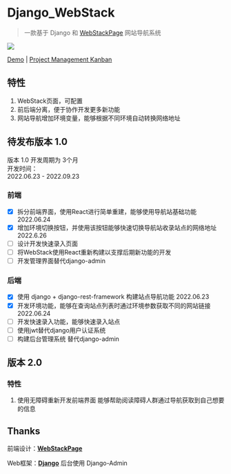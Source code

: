# Django_WebStack

> 一款基于 Django 和 [WebStackPage](https://github.com/WebStackPage/WebStackPage.github.io) 网站导航系统

![](https://aupicgo.oss-cn-shanghai.aliyuncs.com/img/202206261902482.png)  

[Demo](https://nav.jzy.pub) | [Project Management Kanban](https://wekan.jzy.pub/b/xGTmLaEDTF9p3axAr/webstack)

## 特性

1. WebStack页面，可配置  
2. 前后端分离，便于协作开发更多新功能
3. 网站导航增加环境变量，能够根据不同环境自动转换网络地址

## 待发布版本 1.0 

版本 1.0 开发周期为 3个月  
开发时间：  
2022.06.23 - 2022.09.23

### 前端

- [x] 拆分前端界面，使用React进行简单重建，能够使用导航站基础功能 2022.06.24
- [x] 增加环境切换按钮，并使用该按钮能够快速切换导航站收录站点的网络地址 2022.6.26
- [ ] 设计开发快速录入页面
- [ ] 将WebStack使用React重新构建以支撑后期新功能的开发
- [ ] 开发管理界面替代django-admin

### 后端

- [x] 使用 django + django-rest-framework 构建站点导航功能 2022.06.23
- [x] 开发环境功能，能够在查询站点列表时通过环境参数获取不同的网站链接 2022.06.24
- [ ] 开发快速录入功能，能够快速录入站点
- [ ] 使用jwt替代django用户认证系统
- [ ] 构建后台管理系统 替代django-admin

## 版本 2.0

### 特性

1. 使用无障碍重新开发前端界面 能够帮助阅读障碍人群通过导航获取到自己想要的信息

## Thanks
前端设计：[**WebStackPage**](https://github.com/WebStackPage/WebStackPage.github.io)

Web框架：[**Django**](https://github.com/django/django) 后台使用 Django-Admin 
